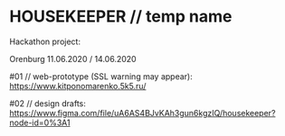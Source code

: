 # HOUSEKEEPER // temp name

Hackathon project:

Orenburg
11.06.2020 / 14.06.2020
 
#01 // web-prototype (SSL warning may appear): https://www.kitponomarenko.5k5.ru/

#02 // design drafts: https://www.figma.com/file/uA6AS4BJvKAh3gun6kgzIQ/housekeeper?node-id=0%3A1